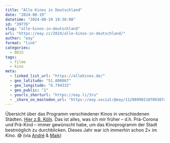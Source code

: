 ```yaml
---
title: "Alle Kinos in Deutschland"
date: "2024-08-19"
datetime: "2024-08-19 19:38:00"
id: "39776"
slug: "alle-kinos-in-deutschland"
url: "https://eay.cc/2024/alle-kinos-in-deutschland/"
author: "eay"
format: "link"
categories:
  - 0815
tags:
  - filme
  - kino
meta:
  - linked_list_url: "https://allekinos.de/"
  - geo_latitude: "51.000067"
  - geo_longitude: "6.794332"
  - geo_public: "1"
  - yourls_shorturl: "https://eay.li/3ru"
  - _share_on_mastodon_url: "https://eay.social/@eay/112989902107093074"
---
```


Übersicht über das Programm verschiedener Kinos in verschiedenen Städten. [Hier z.B. Köln](https://allekinos.de/programm?stadt=K%C3%B6ln). Das ist alles, was ich mir früher – d.h. Prä-Corona und Prä-Kind – immer gewünscht habe, um das Kinoprogramm der Stadt bestmöglich zu durchblicken. Dieses Jahr war ich immerhin schon 2× im Kino. 😅 (via [André](https://andrepitz.de/2024/08/17/alle-filme-in-allen-deutschen-kinos-mit-allekinos-de/) & [Maik](https://maik.io/notes/2024-08-17-allekinosde/))
